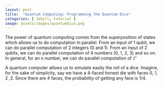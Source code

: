 ```yaml
---
layout: post
title:  "Quantum Computing: Programming the Quantum Dice"
categories: [ Jekyll, tutorial ]
image: assets/images/quantumdice.png
---
```

The power of quantum computing comes from the superposition of states which allows us to do computation in parallel. From an input of 1 qubit, we can do parallel computation of 2 integers (0 and 1). From an input of 2 qubits, we can do parallel computation of 4 numbers (0, 1, 2, 3) and so on. In general, for an n number, we can do parallel computation of <math xmlns="http://www.w3.org/1998/Math/MathML">
  <msup>
    <mn>2</mn>
    <mi>n</mi>
  </msup>
</math>

A quantum computer allows us to simulate easily the roll of a dice. Imagine, for the sake of simplicity, say we have a 4-faced honest die with faces 0, 1, 2 ,3. Since there are 4 faces, the probability of getting any face is 1/4.